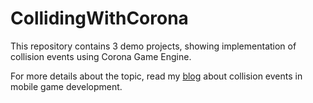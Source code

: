 # CollidingWithCorona
This repository contains 3 demo projects, showing implementation of collision events using Corona Game Engine.

For more details about the topic, read my [blog](https://medium.com/distant-horizons/corona-game-engine-when-how-to-apply-collision-events-93b42abf8110) about collision events in mobile game development.
